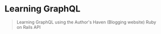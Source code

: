# Learning GraphQL

> Learning GraphQL using the Author's Haven (Blogging website) Ruby on Rails API

